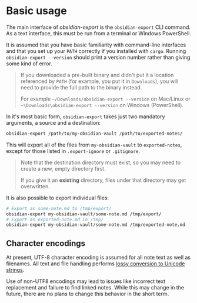 # Basic usage

The main interface of _obsidian-export_ is the `obsidian-export` CLI command.
As a text interface, this must be run from a terminal or Windows PowerShell.

It is assumed that you have basic familiarity with command-line interfaces and that you set up your `PATH` correctly if you installed with `cargo`. 
Running `obsidian-export --version` should print a version number rather than giving some kind of error.

> If you downloaded a pre-built binary and didn't put it a location referenced by `PATH` (for example, you put it in `Downloads`), you will need to provide the full path to the binary instead.
>
> For example `~/Downloads/obsidian-export --version` on Mac/Linux or `~\Downloads\obsidian-export --version` on Windows (PowerShell).

In it's most basic form, `obsidian-export` takes just two mandatory arguments, a source and a destination:

```sh
obsidian-export /path/to/my-obsidian-vault /path/to/exported-notes/
```

This will export all of the files from `my-obsidian-vault` to `exported-notes`, except for those listed in `.export-ignore` or `.gitignore`.

> Note that the destination directory must exist, so you may need to create a new, empty directory first.
>
> If you give it an **existing** directory, files under that directory may get overwritten.

It is also possible to export individual files:

```sh
# Export as some-note.md to /tmp/export/
obsidian-export my-obsidian-vault/some-note.md /tmp/export/
# Export as exported-note.md in /tmp/
obsidian-export my-obsidian-vault/some-note.md /tmp/exported-note.md
```

## Character encodings

At present, UTF-8 character encoding is assumed for all note text as well as filenames.
All text and file handling performs [lossy conversion to Unicode strings][from_utf8_lossy].

Use of non-UTF8 encodings may lead to issues like incorrect text replacement and failure to find linked notes.
While this may change in the future, there are no plans to change this behavior in the short term.

[from_utf8_lossy]: https://doc.rust-lang.org/std/string/struct.String.html#method.from_utf8_lossy
